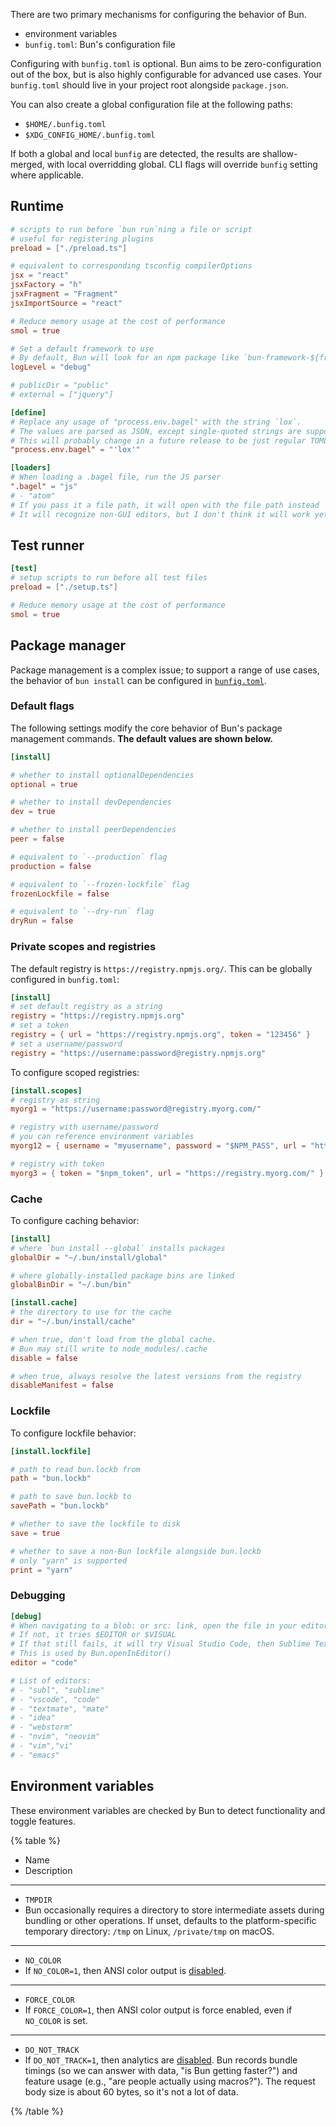 There are two primary mechanisms for configuring the behavior of Bun.

- environment variables
- `bunfig.toml`: Bun's configuration file

Configuring with `bunfig.toml` is optional. Bun aims to be zero-configuration out of the box, but is also highly configurable for advanced use cases. Your `bunfig.toml` should live in your project root alongside `package.json`.

You can also create a global configuration file at the following paths:

- `$HOME/.bunfig.toml`
- `$XDG_CONFIG_HOME/.bunfig.toml`

If both a global and local `bunfig` are detected, the results are shallow-merged, with local overridding global. CLI flags will override `bunfig` setting where applicable.

## Runtime

```toml
# scripts to run before `bun run`ning a file or script
# useful for registering plugins
preload = ["./preload.ts"]

# equivalent to corresponding tsconfig compilerOptions
jsx = "react"
jsxFactory = "h"
jsxFragment = "Fragment"
jsxImportSource = "react"

# Reduce memory usage at the cost of performance
smol = true

# Set a default framework to use
# By default, Bun will look for an npm package like `bun-framework-${framework}`, followed by `${framework}`
logLevel = "debug"

# publicDir = "public"
# external = ["jquery"]

[define]
# Replace any usage of "process.env.bagel" with the string `lox`.
# The values are parsed as JSON, except single-quoted strings are supported and `'undefined'` becomes `undefined` in JS.
# This will probably change in a future release to be just regular TOML instead. It is a holdover from the CLI argument parsing.
"process.env.bagel" = "'lox'"

[loaders]
# When loading a .bagel file, run the JS parser
".bagel" = "js"
# - "atom"
# If you pass it a file path, it will open with the file path instead
# It will recognize non-GUI editors, but I don't think it will work yet
```

## Test runner

```toml
[test]
# setup scripts to run before all test files
preload = ["./setup.ts"]

# Reduce memory usage at the cost of performance
smol = true
```

## Package manager

Package management is a complex issue; to support a range of use cases, the behavior of `bun install` can be configured in [`bunfig.toml`](/docs/runtime/configuration).

### Default flags

The following settings modify the core behavior of Bun's package management commands. **The default values are shown below.**

```toml
[install]

# whether to install optionalDependencies
optional = true

# whether to install devDependencies
dev = true

# whether to install peerDependencies
peer = false

# equivalent to `--production` flag
production = false

# equivalent to `--frozen-lockfile` flag
frozenLockfile = false

# equivalent to `--dry-run` flag
dryRun = false
```

### Private scopes and registries

The default registry is `https://registry.npmjs.org/`. This can be globally configured in `bunfig.toml`:

```toml
[install]
# set default registry as a string
registry = "https://registry.npmjs.org"
# set a token
registry = { url = "https://registry.npmjs.org", token = "123456" }
# set a username/password
registry = "https://username:password@registry.npmjs.org"
```

To configure scoped registries:

```toml
[install.scopes]
# registry as string
myorg1 = "https://username:password@registry.myorg.com/"

# registry with username/password
# you can reference environment variables
myorg12 = { username = "myusername", password = "$NPM_PASS", url = "https://registry.myorg.com/" }

# registry with token
myorg3 = { token = "$npm_token", url = "https://registry.myorg.com/" }
```

### Cache

To configure caching behavior:

```toml
[install]
# where `bun install --global` installs packages
globalDir = "~/.bun/install/global"

# where globally-installed package bins are linked
globalBinDir = "~/.bun/bin"

[install.cache]
# the directory to use for the cache
dir = "~/.bun/install/cache"

# when true, don't load from the global cache.
# Bun may still write to node_modules/.cache
disable = false

# when true, always resolve the latest versions from the registry
disableManifest = false
```

### Lockfile

To configure lockfile behavior:

```toml
[install.lockfile]

# path to read bun.lockb from
path = "bun.lockb"

# path to save bun.lockb to
savePath = "bun.lockb"

# whether to save the lockfile to disk
save = true

# whether to save a non-Bun lockfile alongside bun.lockb
# only "yarn" is supported
print = "yarn"
```

### Debugging

```toml
[debug]
# When navigating to a blob: or src: link, open the file in your editor
# If not, it tries $EDITOR or $VISUAL
# If that still fails, it will try Visual Studio Code, then Sublime Text, then a few others
# This is used by Bun.openInEditor()
editor = "code"

# List of editors:
# - "subl", "sublime"
# - "vscode", "code"
# - "textmate", "mate"
# - "idea"
# - "webstorm"
# - "nvim", "neovim"
# - "vim","vi"
# - "emacs"
```

## Environment variables

These environment variables are checked by Bun to detect functionality and toggle features.

{% table %}

- Name
- Description

---

- `TMPDIR`
- Bun occasionally requires a directory to store intermediate assets during bundling or other operations. If unset, defaults to the platform-specific temporary directory: `/tmp` on Linux, `/private/tmp` on macOS.

---

- `NO_COLOR`
- If `NO_COLOR=1`, then ANSI color output is [disabled](https://no-color.org/).

---

- `FORCE_COLOR`
- If `FORCE_COLOR=1`, then ANSI color output is force enabled, even if `NO_COLOR` is set.

---

- `DO_NOT_TRACK`
- If `DO_NOT_TRACK=1`, then analytics are [disabled](https://do-not-track.dev/). Bun records bundle timings (so we can answer with data, "is Bun getting faster?") and feature usage (e.g., "are people actually using macros?"). The request body size is about 60 bytes, so it's not a lot of data.

{% /table %}
